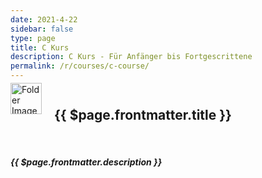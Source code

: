 ```yaml
---
date: 2021-4-22
sidebar: false
type: page
title: C Kurs
description: C Kurs - Für Anfänger bis Fortgescrittene
permalink: /r/courses/c-course/
---
```

<div id="c-course-page">
<div style="display: flex;">
<img :src="$withBase('/assets/img/videofolder_99361-512.png')" alt="Folder Image" width="50px" height="50px" style="margin: -10px 20px 0 0;">
<h2>{{ $page.frontmatter.title }}</h2>
</div>
<br>
<h5>{{ $page.frontmatter.description }}</h5>


<CCourseIndex />
</div>
